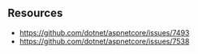 ﻿## Resources

- https://github.com/dotnet/aspnetcore/issues/7493
- https://github.com/dotnet/aspnetcore/issues/7538
